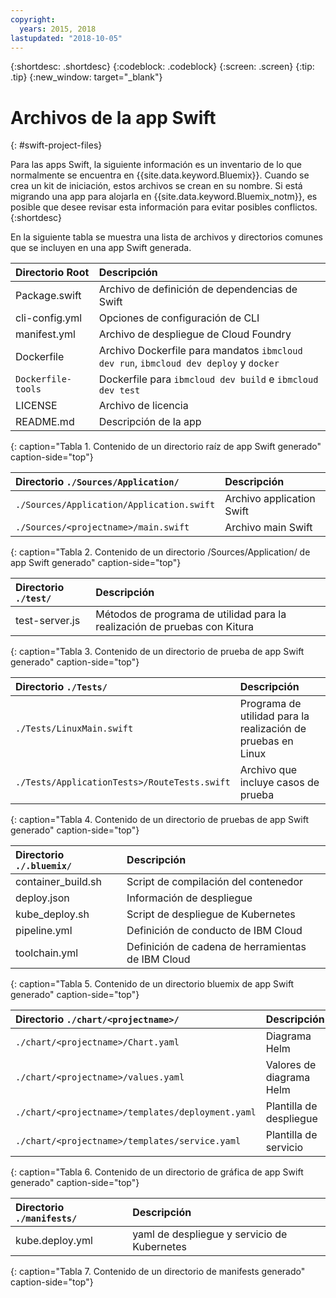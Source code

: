 ```yaml
---
copyright:
  years: 2015, 2018
lastupdated: "2018-10-05"
---
```


{:shortdesc: .shortdesc}
{:codeblock: .codeblock}
{:screen: .screen}
{:tip: .tip}
{:new_window: target="_blank"}

# Archivos de la app Swift
{: #swift-project-files}

Para las apps Swift, la siguiente información es un inventario de lo que normalmente se encuentra en {{site.data.keyword.Bluemix}}. Cuando se crea un kit de iniciación, estos archivos se crean en su nombre. Si está migrando una app para alojarla en {{site.data.keyword.Bluemix_notm}}, es posible que desee revisar esta información para evitar posibles conflictos. 
{:shortdesc}

En la siguiente tabla se muestra una lista de archivos y directorios comunes que se incluyen en una app Swift generada.

| Directorio Root                                     | Descripción |
|:------------------------------------------------|:------------------------------------------|
| Package.swift| Archivo de definición de dependencias de Swift |
| cli-config.yml | Opciones de configuración de CLI |
| manifest.yml | Archivo de despliegue de Cloud Foundry |
| Dockerfile | Archivo Dockerfile para mandatos `ibmcloud dev run`, `ibmcloud dev deploy` y `docker` |
| `Dockerfile-tools` | Dockerfile para `ibmcloud dev build` e `ibmcloud dev test` |
| LICENSE | Archivo de licencia |
| README.md | Descripción de la app |
{: caption="Tabla 1. Contenido de un directorio raíz de app Swift generado" caption-side="top"}

| Directorio `./Sources/Application/` | Descripción  |
|:------------------------------------------------|:------------------------------------------|
| `./Sources/Application/Application.swift` | Archivo application Swift |
| `./Sources/<projectname>/main.swift` | Archivo main Swift |
{: caption="Tabla 2. Contenido de un directorio /Sources/Application/ de app Swift generado" caption-side="top"}

| Directorio `./test/` | Descripción |
|:------------------------------------------------|:------------------------------------------|
|test-server.js | Métodos de programa de utilidad para la realización de pruebas con Kitura |
{: caption="Tabla 3. Contenido de un directorio de prueba de app Swift generado" caption-side="top"}

| Directorio `./Tests/` | Descripción |
|:------------------------------------------------|:------------------------------------------|
| `./Tests/LinuxMain.swift` | Programa de utilidad para la realización de pruebas en Linux |
| `./Tests/ApplicationTests>/RouteTests.swift` | Archivo que incluye casos de prueba |
{: caption="Tabla 4. Contenido de un directorio de pruebas de app Swift generado" caption-side="top"}

| Directorio `./.bluemix/` | Descripción |
|:------------------------------------------------|:------------------------------------------|
| container_build.sh | Script de compilación del contenedor |
| deploy.json | Información de despliegue |
| kube_deploy.sh | Script de despliegue de Kubernetes |
| pipeline.yml | Definición de conducto de IBM Cloud |
| toolchain.yml | Definición de cadena de herramientas de IBM Cloud |
{: caption="Tabla 5. Contenido de un directorio bluemix de app Swift generado" caption-side="top"}

| Directorio `./chart/<projectname>/` | Descripción |
|:------------------------------------------------|:------------------------------------------|
| `./chart/<projectname>/Chart.yaml` | Diagrama Helm |
| `./chart/<projectname>/values.yaml` | Valores de diagrama Helm |
| `./chart/<projectname>/templates/deployment.yaml` | Plantilla de despliegue |
| `./chart/<projectname>/templates/service.yaml` | Plantilla de servicio |
{: caption="Tabla 6. Contenido de un directorio de gráfica de app Swift generado" caption-side="top"}

| Directorio `./manifests/` | Descripción |
|:------------------------------------------------|:------------------------------------------|
| kube.deploy.yml | yaml de despliegue y servicio de Kubernetes |
{: caption="Tabla 7. Contenido de un directorio de manifests generado" caption-side="top"}

